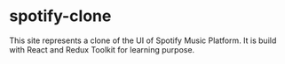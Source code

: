 # spotify-clone

This site represents a clone of the UI of Spotify Music Platform. It is build with React and Redux Toolkit for learning purpose.
